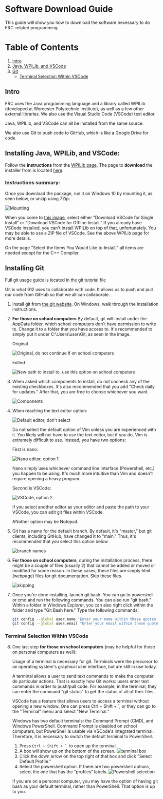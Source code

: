 # Software Download Guide

This guide will show you how to download the software necessary to do FRC-related programming.

# Table of Contents
1. [Intro](##Intro)
2. [Java, WPILib, and VSCode](##Installing-Java,-WPILib,-and-VSCode)
3. [Git](##Installing-Git)
    * [Terminal Selection Within VSCode](###Terminal-Selection-Within-VSCode)

## Intro

FRC uses the Java programming language and a library called WPILib (developed at Worcester Polytechnic Institute), as well as a few other external libraries. We also use the Visual Studio Code (VSCode) text editor.

Java, WPILib, and VSCode can all be installed from the same source.

We also use Git to push code to GitHub, which is like a Google Drive for code.

## Installing Java, WPILib, and VSCode:

Follow the **instructions** from the [WPILib page](https://docs.wpilib.org/en/stable/docs/zero-to-robot/step-2/wpilib-setup.html). The page to **download** the installer from is located [here](https://github.com/wpilibsuite/allwpilib/releases).

### Instructions summary:

Once you download the package, run it on Windows 10 by mounting it, as seen below, or unzip using 7Zip:

![Mounting](https://docs.wpilib.org/en/stable/_images/extract-windows-10.png)

When you come to [this image](https://docs.wpilib.org/en/stable/_images/installer-vscode-download.png), select either "Download VSCode for Single Install" or "Download VSCode for Offline Install." If you already have VSCode installed, you can't install WPILib on top of that, unfortunately. You may be able to use a ZIP file of VSCode. See the above WPILib page for more details.

On the page "Select the Items You Would Like to Install," all items are needed except for the C++ Compiler.

## Installing Git

Full git usage guide is located [in the git tutorial file](Tutorials/GIT-USAGE-GUIDE.md)

Git is what 612 uses to collaborate with code. It allows us to push and pull our code from GitHub so that we all can collaborate.

1. Install git from [the git website](https://git-scm.com/). On Windows, walk through the installation instructions.

2. **For those on school computers** By default, git will install under the AppData folder, which school computers don't have permission to write to. Change it to a folder that you have access to. It's recommended to simply put it under C:\Users\user\Git, as seen in the image.
    
    Original

    ![Original, do not continue if on school computers](static/downloadGuide/git01_PathDefault.png)    
    
    Edited
    
    ![New path to install to, use this option on school computers](static/downloadGuide/git02_PathNew.png)

3. When asked which components to install, do not uncheck any of the existing checkboxes. It's also recommended that you add "Check daily for updates." After that, you are free to choose whichever you want.
    
    ![Components](static/downloadGuide/git03_Components.png)

4. When reaching the text editor option:

    ![Default editor, don't select](static/downloadGuide/git04_EditorDefault.png)

    Do not select the default option of Vim unless you are experienced with it. You likely will not have to use the text editor, but if you do, Vim is extremely difficult to use.
    Instead, you have two options:
    
    First is nano:
    
    ![Nano editor, option 1](static/downloadGuide/git05_EditorNano.png)
    
    Nano simply uses whichever command line interface (Powershell, etc.) you happen to be using. It's much more intuitive than Vim and doesn't require opening a heavy program.

    Second is VSCode:
    
    ![VSCode, option 2](static/downloadGuide/git06_EditorVSCode.png)
    
    If you select another editor as your editor and paste the path to your VSCode, you can edit git files within VSCode.
    
    ANother option may be Notepad.

5. Git has a name for the default branch. By default, it's "master," but git clients, including GitHub, have changed it to "main." Thus, it's recommended that you select this option below.
    
    ![branch names](static/downloadGuide/git07_Branch.png)

6. **For those on school computers**, during the installation process, there might be a couple of files (usually 2) that cannot be added or moved or modified for some reason. In these cases, these files are simply html (webpage) files for git documentation. Skip these files.
    
    ![skipping](static/downloadGuide/git08_Skip.png)

7. Once you're done installing, launch git bash. You can go to powershell or cmd and run the following commands. You can also run "git bash." Within a folder in Windows Explorer, you can also right click within the folder and type "Git Bash here."
Type the following commands:
    ```bash
    git config --global user.name "Enter your name within these quotes here"
    git config --global user.email "Enter your email within these quotes here."
    ```

### Terminal Selection Within VSCode
8. One last step **for those on school computers** (may be helpful for those on personal computers as well):

    Usage of a terminal is necessary for git. Terminals were the precursor to an operating system's graphical user interface, but are still in use today.

    A terminal allows a user to send text commands to make the computer do particular actions. That is exactly how Git works: users enter text commands in order to push/pull code. For example, in the terminal, they can enter the command "git status" to get the status of all of their files.

    VSCode has a feature that allows users to access a terminal without opening a new window. One can press Ctrl + Shift + `, or they can go to the "Terminal" menu and select "New Terminal."

    Windows has two default terminals: the Command Prompt (CMD), and Windows PowerShell. Command Prompt is disabled on school computers, but PowerShell is usable via VSCode's integrated terminal. Therefore, it is necessary to switch the default terminal to PowerShell.

    1. Press ```Ctrl + Shift + ` ```to open up the terminal.
    2. A box will show up on the bottom of the screen.
    ![terminal box](static/downloadGuide/git09_terminal.PNG)
    3. Click the down arrow on the top right of that box and click "Select Default Profile."
    4. Select the powershell option. If there are two powershell options, select the one that has the "profiles" labels.
    ![Powershell selection](static/downloadGuide/git10_PowerShell_select.png)

    If you are on a personal computer, you may have the option of having git bash as your default terminal, rather than PowerShell. That option is up to you.